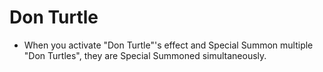 # Don Turtle

*   When you activate "Don Turtle"'s effect and Special Summon multiple "Don Turtles", they are Special Summoned simultaneously.
